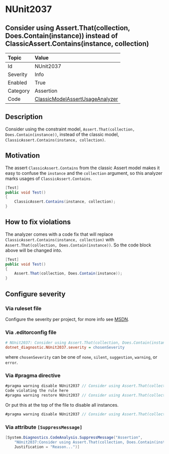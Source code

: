 # NUnit2037

## Consider using Assert.That(collection, Does.Contain(instance)) instead of ClassicAssert.Contains(instance, collection)

| Topic    | Value
| :--      | :--
| Id       | NUnit2037
| Severity | Info
| Enabled  | True
| Category | Assertion
| Code     | [ClassicModelAssertUsageAnalyzer](https://github.com/nunit/nunit.analyzers/blob/4.4.0/src/nunit.analyzers/ClassicModelAssertUsage/ClassicModelAssertUsageAnalyzer.cs)

## Description

Consider using the constraint model, `Assert.That(collection, Does.Contain(instance))`, instead of the classic model,
`ClassicAssert.Contains(instance, collection)`.

## Motivation

The assert `ClassicAssert.Contains` from the classic Assert model makes it easy to confuse the `instance` and the
`collection` argument, so this analyzer marks usages of `ClassicAssert.Contains`.

```csharp
[Test]
public void Test()
{
    ClassicAssert.Contains(instance, collection);
}
```

## How to fix violations

The analyzer comes with a code fix that will replace `ClassicAssert.Contains(instance, collection)` with
`Assert.That(collection, Does.Contain(instance))`. So the code block above will be changed into.

```csharp
[Test]
public void Test()
{
    Assert.That(collection, Does.Contain(instance));
}
```

<!-- start generated config severity -->
## Configure severity

### Via ruleset file

Configure the severity per project, for more info see
[MSDN](https://learn.microsoft.com/en-us/visualstudio/code-quality/using-rule-sets-to-group-code-analysis-rules?view=vs-2022).

### Via .editorconfig file

```ini
# NUnit2037: Consider using Assert.That(collection, Does.Contain(instance)) instead of ClassicAssert.Contains(instance, collection)
dotnet_diagnostic.NUnit2037.severity = chosenSeverity
```

where `chosenSeverity` can be one of `none`, `silent`, `suggestion`, `warning`, or `error`.

### Via #pragma directive

```csharp
#pragma warning disable NUnit2037 // Consider using Assert.That(collection, Does.Contain(instance)) instead of ClassicAssert.Contains(instance, collection)
Code violating the rule here
#pragma warning restore NUnit2037 // Consider using Assert.That(collection, Does.Contain(instance)) instead of ClassicAssert.Contains(instance, collection)
```

Or put this at the top of the file to disable all instances.

```csharp
#pragma warning disable NUnit2037 // Consider using Assert.That(collection, Does.Contain(instance)) instead of ClassicAssert.Contains(instance, collection)
```

### Via attribute `[SuppressMessage]`

```csharp
[System.Diagnostics.CodeAnalysis.SuppressMessage("Assertion",
    "NUnit2037:Consider using Assert.That(collection, Does.Contain(instance)) instead of ClassicAssert.Contains(instance, collection)",
    Justification = "Reason...")]
```
<!-- end generated config severity -->
